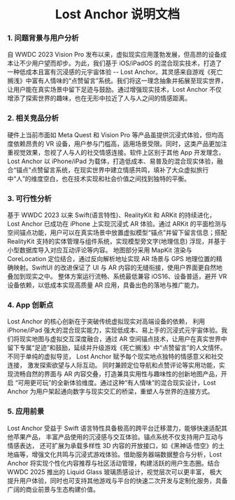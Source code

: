 <div align="center">
    <h1>Lost Anchor 说明文档
</div>

### 1. 问题背景与用户分析
自 WWDC 2023 Vision Pro 发布以来，虚拟现实应用蓬勃发展，但高昂的设备成本让不少用户望而却步。为此，我们基于 iOS/iPadOS 的混合现实技术，打造了一种低成本且富有沉浸感的元宇宙体验 -- Lost Anchor。其灵感来自游戏《死亡搁浅》中富有人情味的“点赞留言”系统。我们将这一理念抽象并拓展至现实世界，让用户能在真实场景中留下足迹与鼓励。通过增强现实技术，Lost Anchor 不仅增添了探索世界的趣味，也在无形中拉近了人与人之间的情感距离。

### 2. 相关竞品分析
硬件上当前市面如 Meta Quest 和 Vision Pro 等产品虽提供沉浸式体验，但均高度依赖昂贵的 VR 设备，用户参与门槛高，适用场景受限。同时，这类产品更加注重视觉效果，忽视了人与人的社交情感连接。软件上区别于其他 App 开发理念， Lost Anchor 以 iPhone/iPad 为载体，打造低成本、易普及的混合现实体验，融合“锚点”点赞留言系统，在现实世界中建立情感共鸣，填补了大众虚拟旅行中“人”的维度空白，也在技术实现和社会价值之间找到独特的平衡。

### 3. 可行性分析
基于 WWDC 2023 以来 Swift(语言特性)、RealityKit 和 ARKit 的持续进化，Lost Anchor 已成功在 iPhone 上实现沉浸式 AR 体验。通过 ARKit 的平面检测与空间锚点功能，用户可以在真实场景中放置虚拟模型“锚点”并留下留言信息；搭配  RealityKit 支持的实体管理与组件系统，实现模型旁文字(地理信息) 浮现，并基于小型数据库导入对应互动评论等内容。 地图部分采用 MapKit 渲染与 CoreLocation 定位结合，通过反向解析地址实现 AR 场景与 GPS 地理位置的精确映射。SwiftUI 的改进保证了 UI 与 AR 内容的无缝衔接，使用户界面更自然地叠加到现实之中。 整体方案运行流畅、系统最低兼容 iOS16、设备普适，避开 VR 设备依赖，以低成本实现高质量 AR 应用，具备出色的落地与推广能力。

### 4. App 创新点
Lost Anchor 的核心创新在于突破传统虚拟现实对高端设备的依赖， 利用 iPhone/iPad 强大的混合现实能力，实现低成本、易上手的沉浸式元宇宙体验。我们将现实地图与虚拟交互深度融合，通过 AR 空间锚点技术，让用户在真实世界中留下专属“足迹”和鼓励，延续并升级游戏《死亡搁浅》中“点赞留言”的人文情怀。不同于单纯的虚拟导览， Lost Anchor 赋予每个现实地点独特的情感意义和社交连接， 激发探索欲望与人际互动。 同时兼顾定位导航和点赞评论等实用功能，实现流畅自然的界面与 AR 内容交叠，打造兼具实用性与趣味性的创新地图产品，开启 “可用更可玩”的全新体验维度。通过这种“有人情味”的混合现实设计，Lost Anchor 为用户架起通向数字与现实交汇的桥梁，重塑人与世界的连接方式。

### 5. 应用前景
Lost Anchor 受益于 Swift 语言特性具备极高的跨平台迁移潜力，能够快速适配其他苹果产品， 丰富产品使用的沉浸感与交互体验。锚点系统不仅支持用户互动与情感表达， 还可扩展为承载多样性 3D 内容的开放接口，如《黑神话·悟空》的土地庙等，增强文化共鸣与沉浸式游戏体验。借助服务器端数据整合与分析，Lost Anchor 将实现个性化内容推荐与社区活动管理，构建活跃的用户生态圈。结合 WWDC 2025 推出的 Liquid Glass 玻璃质感设计，视觉层次可以更丰富， 极大提升用户体验，同时也可支持其他游戏与平台的快速二次开发与定制化服务，具备广阔的商业前景与生态构建价值。